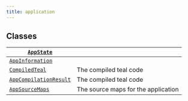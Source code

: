 ```yaml
---
title: application
---
```


## Classes

| [`AppState`](/reference/algokit-utils-py/api/models/application/appstate/#algokit_utils.models.application.AppState)                                     |                                     |
| -------------------------------------------------------------------------------------------------------------------------------------------------------- | ----------------------------------- |
| [`AppInformation`](/reference/algokit-utils-py/api/models/application/appinformation/#algokit_utils.models.application.AppInformation)                   |                                     |
| [`CompiledTeal`](/reference/algokit-utils-py/api/models/application/compiledteal/#algokit_utils.models.application.CompiledTeal)                         | The compiled teal code              |
| [`AppCompilationResult`](/reference/algokit-utils-py/api/models/application/appcompilationresult/#algokit_utils.models.application.AppCompilationResult) | The compiled teal code              |
| [`AppSourceMaps`](/reference/algokit-utils-py/api/models/application/appsourcemaps/#algokit_utils.models.application.AppSourceMaps)                      | The source maps for the application |
